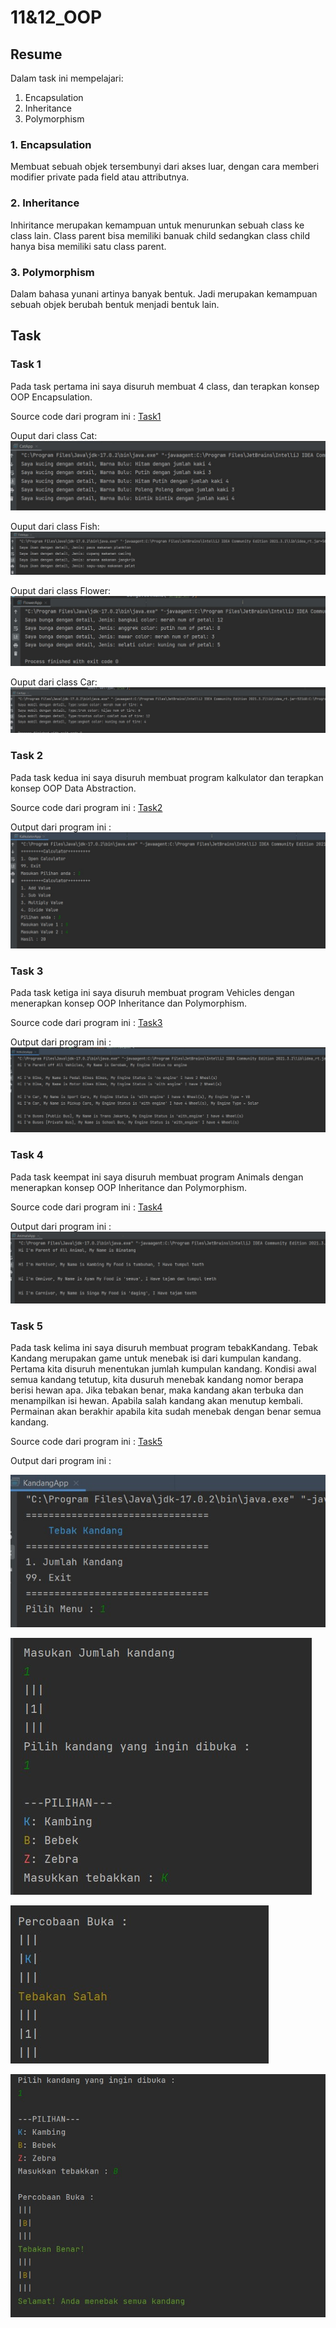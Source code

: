 # 11&12_OOP

## Resume
Dalam task ini mempelajari:
1. Encapsulation
2. Inheritance
3. Polymorphism

### 1. Encapsulation
Membuat sebuah objek tersembunyi dari akses luar, dengan cara memberi modifier private pada field atau attributnya.

### 2. Inheritance
Inhiritance merupakan kemampuan untuk menurunkan sebuah class ke class lain. Class parent bisa memiliki banuak child sedangkan class child hanya bisa memiliki satu class parent.

### 3. Polymorphism
Dalam bahasa yunani artinya banyak bentuk. Jadi merupakan kemampuan sebuah objek berubah bentuk menjadi bentuk lain.

## Task

### Task 1
Pada task pertama ini saya disuruh membuat 4 class, dan terapkan konsep OOP Encapsulation.

Source code dari program ini : [Task1](./praktikum/Encapsulation/Application)

Ouput dari class Cat:
![outputCat](./screenshots/Cat.jpg)

Ouput dari class Fish:
![outputFish](./screenshots/Fish.jpg)

Ouput dari class Flower:
![outputFlower](./screenshots/Flower.jpg)

Ouput dari class Car:
![outputCar](./screenshots/Car.jpg)

### Task 2
Pada task kedua ini saya disuruh membuat program kalkulator dan terapkan konsep OOP Data Abstraction.

Source code dari program ini : [Task2](./praktikum/Abstraction)

Output dari program ini :
![output2](./screenshots/Kalkulator.jpg)

### Task 3
Pada task ketiga ini saya disuruh membuat program Vehicles dengan menerapkan konsep OOP Inheritance dan Polymorphism.

Source code dari program ini : [Task3](./praktikum/Vehicles)

Output dari program ini :
![output3](./screenshots/Vehicles.jpg)

### Task 4
Pada task keempat ini saya disuruh membuat program Animals dengan menerapkan konsep OOP Inheritance dan Polymorphism.

Source code dari program ini : [Task4](./praktikum/Animals)

Output dari program ini :
![output4](./screenshots/Animals.jpg)

### Task 5
Pada task kelima ini saya disuruh membuat program tebakKandang. Tebak Kandang merupakan game untuk menebak isi dari kumpulan kandang. Pertama kita disuruh menentukan jumlah kumpulan kandang. Kondisi awal semua kandang tetutup, kita dusuruh menebak kandang nomor berapa berisi hewan apa. Jika tebakan benar, maka kandang akan terbuka dan menampilkan isi hewan. Apabila salah kandang akan menutup kembali. Permainan akan berakhir apabila kita sudah menebak dengan benar semua kandang.

Source code dari program ini : [Task5](./praktikum/TebakKandang)

Output dari program ini :

![output5](./screenshots/tebakKandang1.jpg)

![output5](./screenshots/tebakKandang2.jpg)

![output5](./screenshots/tebakKandang3.jpg)

![output5](./screenshots/tebakKandang4.jpg)



